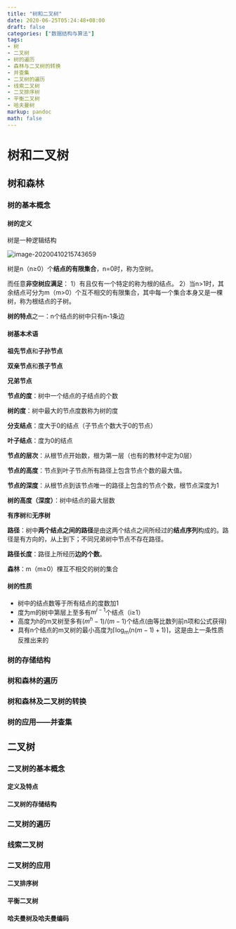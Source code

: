 ```yaml
---
title: "树和二叉树"
date: 2020-06-25T05:24:48+08:00
draft: false
categories: ["数据结构与算法"]
tags: 
- 树
- 二叉树
- 树的遍历
- 森林与二叉树的转换
- 并查集
- 二叉树的遍历
- 线索二叉树
- 二叉排序树
- 平衡二叉树
- 哈夫曼树
markup: pandoc
math: false
---
```


# 树和二叉树

## 树和森林

### 树的基本概念

#### 树的定义

树是一种逻辑结构

![image-20200410215743659](https://picgo12138.oss-cn-hangzhou.aliyuncs.com/md/image-20200410215743659.png)

树是n（n≥0）个**结点的有限集合**，n=0时，称为空树。

而任意**非空树应满足**：
1）有且仅有一个特定的称为根的结点。
2）当n>1时，其余结点可分为m（m>0）个互不相交的有限集合，其中每一个集合本身又是一棵树，称为根结点的子树。

**树的特点**之一：n个结点的树中只有n-1条边

#### 树基本术语

**祖先节点**和**子孙节点**

**双亲节点**和**孩子节点**

**兄弟节点**

**节点的度**：树中一个结点的子结点的个数

**树的度**：树中最大的节点度数称为树的度

**分支结点**：度大于0的结点（子节点个数大于0的节点）

**叶子结点**：度为0的结点

**节点的层次**：从根节点开始数，根为第一层（也有的教材中定为0层）

**节点的高度**：节点到叶子节点所有路径上包含节点个数的最大值。

**节点的深度**：从根节点到该节点唯一的路径上包含的节点个数，根节点深度为1

**树的高度（深度）**：树中结点的最大层数

**有序树**和**无序树**

**路径**：树中**两个结点之间的路径**是由这两个结点之间所经过的**结点序列**构成的。路径是有方向的，从上到下；不同兄弟树中节点不存在路径。

**路径长度**：路径上所经历**边的个数**。

**森林**：m（m≥0）棵互不相交的树的集合

#### 树的性质

- 树中的结点数等于所有结点的度数加1
- 度为m的树中第层上至多有$m^{i-1}$个结点（i≥1）
- 高度为h的m叉树至多有$(m^h-1)/(m-1)$个结点(由等比数列前n项和公式获得)
- 具有n个结点的m叉树的最小高度为$\left\lceil\log _{\mathrm{m}}(\mathrm{n}(m-1)+1)\right\rceil$，这是由上一条性质反推出来的

### 树的存储结构

### 树和森林的遍历

### 树和森林及二叉树的转换

### 树的应用——并查集

## 二叉树

### 二叉树的基本概念

#### 定义及特点

#### 二叉树的存储结构

### 二叉树的遍历

### 线索二叉树

### 二叉树的应用

#### 二叉排序树

#### 平衡二叉树

#### 哈夫曼树及哈夫曼编码

